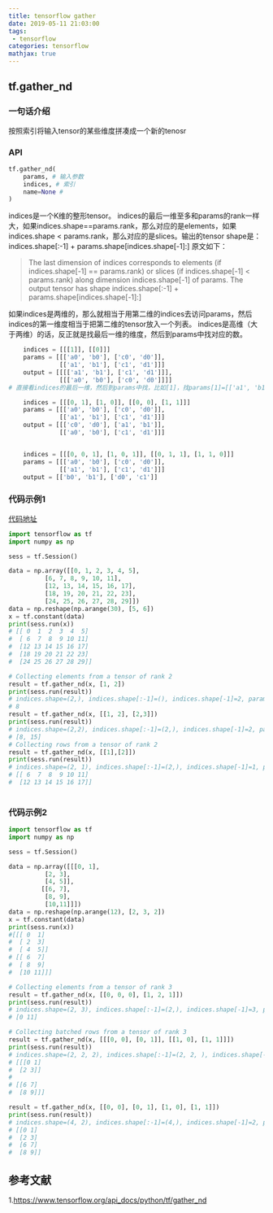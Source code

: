 ```yaml
---
title: tensorflow gather
date: 2019-05-11 21:03:00
tags:
 - tensorflow
categories: tensorflow
mathjax: true
---
```



## tf.gather_nd
### 一句话介绍
按照索引将输入tensor的某些维度拼凑成一个新的tenosr
### API
``` python
tf.gather_nd(
    params, # 输入参数
    indices, # 索引
    name=None #
)
```
indices是一个K维的整形tensor。
indices的最后一维至多和params的rank一样大，如果indices.shape==params.rank，那么对应的是elements，如果indices.shape $\lt$ params.rank，那么对应的是slices。输出的tensor shape是：
indices.shape[:-1] + params.shape[indices.shape[-1]:]
原文如下：
> The last dimension of indices corresponds to elements (if indices.shape[-1] == params.rank) or slices (if indices.shape[-1] < params.rank) along dimension indices.shape[-1] of params. The output tensor has shape
indices.shape[:-1] + params.shape[indices.shape[-1]:]

如果indices是两维的，那么就相当于用第二维的indices去访问params，然后indices的第一维度相当于把第二维的tensor放入一个列表。
indices是高维（大于两维）的话，反正就是找最后一维的维度，然后到params中找对应的数。
``` python
    indices = [[[1]], [[0]]]
    params = [[['a0', 'b0'], ['c0', 'd0']],
              [['a1', 'b1'], ['c1', 'd1']]]
    output = [[[['a1', 'b1'], ['c1', 'd1']]],
              [[['a0', 'b0'], ['c0', 'd0']]]]
# 直接看indices的最后一维，然后到params中找，比如[1]，找params[1]=[['a1', 'b1'], ['c1', 'd1']]],params[0]=[['a0', 'b0'], ['c0', 'd0']]。然后在组成output，shape怎么确定？我的理解是，直接用params[1]的结果去替换indices中的[1]，也就是[[params[1]]]

    indices = [[[0, 1], [1, 0]], [[0, 0], [1, 1]]]
    params = [[['a0', 'b0'], ['c0', 'd0']],
              [['a1', 'b1'], ['c1', 'd1']]]
    output = [[['c0', 'd0'], ['a1', 'b1']],
              [['a0', 'b0'], ['c1', 'd1']]]


    indices = [[[0, 0, 1], [1, 0, 1]], [[0, 1, 1], [1, 1, 0]]]
    params = [[['a0', 'b0'], ['c0', 'd0']],
              [['a1', 'b1'], ['c1', 'd1']]]
    output = [['b0', 'b1'], ['d0', 'c1']]
```

### 代码示例1
[代码地址]()
``` python
import tensorflow as tf
import numpy as np

sess = tf.Session()

data = np.array([[0, 1, 2, 3, 4, 5],
          [6, 7, 8, 9, 10, 11],
          [12, 13, 14, 15, 16, 17],
          [18, 19, 20, 21, 22, 23],
          [24, 25, 26, 27, 28, 29]])
data = np.reshape(np.arange(30), [5, 6])
x = tf.constant(data)
print(sess.run(x))
# [[ 0  1  2  3  4  5]
#  [ 6  7  8  9 10 11]
#  [12 13 14 15 16 17]
#  [18 19 20 21 22 23]
#  [24 25 26 27 28 29]]

# Collecting elements from a tensor of rank 2
result = tf.gather_nd(x, [1, 2])
print(sess.run(result))
# indices.shape=(2,), indices.shape[:-1]=(), indices.shape[-1]=2, params.shape=(5,6), params.shape[indices.shape[-1]:]=(), outputs.shape=()+() = () 
# 8 
result = tf.gather_nd(x, [[1, 2], [2,3]])
print(sess.run(result))
# indices.shape=(2,2), indices.shape[:-1]=(2,), indices.shape[-1]=2, params.shape=(5,6), params.shape[indices.shape[-1]:]=(), outputs.shape=(2,)+() = (2,) 
# [8, 15]
# Collecting rows from a tensor of rank 2
result = tf.gather_nd(x, [[1],[2]])
print(sess.run(result))
# indices.shape=(2, 1), indices.shape[:-1]=(2,), indices.shape[-1]=1, params.shape=(5,6), params.shape[indices.shape[-1]:]=(6,), outputs.shape=(2,)+(6,) = (2,6,) 
# [[ 6  7  8  9 10 11]
#  [12 13 14 15 16 17]]
 
```
### 代码示例2
``` python
import tensorflow as tf
import numpy as np

sess = tf.Session()

data = np.array([[[0, 1],
          [2, 3],
          [4, 5]],
         [[6, 7],
          [8, 9],
          [10,11]]])
data = np.reshape(np.arange(12), [2, 3, 2])
x = tf.constant(data)
print(sess.run(x))
#[[[ 0  1]
#  [ 2  3]
#  [ 4  5]]
# [[ 6  7]
#  [ 8  9]
#  [10 11]]]

# Collecting elements from a tensor of rank 3
result = tf.gather_nd(x, [[0, 0, 0], [1, 2, 1]])
print(sess.run(result))
# indices.shape=(2, 3), indices.shape[:-1]=(2,), indices.shape[-1]=3, params.shape=(2, 3, 2), params.shape[indices.shape[-1]:]=(), outputs.shape=(2,)+() = (2,) 
# [0 11]

# Collecting batched rows from a tensor of rank 3
result = tf.gather_nd(x, [[[0, 0], [0, 1]], [[1, 0], [1, 1]]])
print(sess.run(result))
# indices.shape=(2, 2, 2), indices.shape[:-1]=(2, 2, ), indices.shape[-1]=2, params.shape=(2, 3, 2), params.shape[indices.shape[-1]:]=(2,), outputs.shape=(2, 2)+(2, ) = (2, 2, 2) 
# [[[0 1]
#  [2 3]]
#
# [[6 7]
#  [8 9]]]

result = tf.gather_nd(x, [[0, 0], [0, 1], [1, 0], [1, 1]])
print(sess.run(result))
# indices.shape=(4, 2), indices.shape[:-1]=(4,), indices.shape[-1]=2, params.shape=(2, 3, 2), params.shape[indices.shape[-1]:]=(2,), outputs.shape=(4,)+(2,) = (4, 2) 
# [[0 1]
#  [2 3]
#  [6 7]
#  [8 9]]

```

## 参考文献
1.https://www.tensorflow.org/api_docs/python/tf/gather_nd
